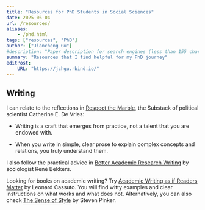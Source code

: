 ```yaml
---
title: "Resources for PhD Students in Social Sciences" 
date: 2025-06-04
url: /resources/
aliases: 
    - /phd.html
tags: ["resources", "PhD"]
author: ["Jiancheng Gu"]
#description: "Paper description for search engines (less than 155 characters)" 
summary: "Resources that I find helpful for my PhD journey"
editPost:
    URL: "https://jchgu.rbind.io/"
---
```


## Writing

I can relate to the reflections in [Respect the Marble](https://catherineeunicedevries.substack.com/), the Substack of political scientist Catherine E. De Vries:

-   Writing is a craft that emerges from practice, not a talent that you are endowed with.

-   When you write in simple, clear prose to explain complex concepts and relations, you truly understand them.

I also follow the practical advice in [Better Academic Research Writing](https://betteracademicwriting.wordpress.com/) by sociologist René Bekkers.

Looking for books on academic writing? Try [Academic Writing as if Readers Matter](https://doi.org/10.1353/book.129004) by Leonard Cassuto. You will find witty examples and clear instructions on what works and what does not. Alternatively, you can also check [The Sense of Style](https://www.penguin.co.uk/books/183573/the-sense-of-style-by-pinker-steven/9780241957714) by Steven Pinker.
